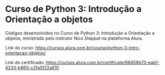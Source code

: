 # Curso de Python 3: Introdução a Orientação a objetos

Códigos desenvolvidos no Curso de Python 3: Introdução a Orientação a objetos, ministrado pelo instrutor Nico Steppat na plataforma Alura. 

Link do curso: https://cursos.alura.com.br/course/python-3-intro-orientacao-objetos/

Link do certificado: https://cursos.alura.com.br/certificate/66659b70-eab1-4233-b660-c2fa5f22a610
